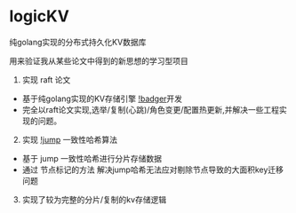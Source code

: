 # logicKV
纯golang实现的分布式持久化KV数据库

用来验证我从某些论文中得到的新思想的学习型项目

1. 实现 raft 论文
  * 基于纯golang实现的KV存储引擎 [!badger](https://github.com/dgraph-io/badger)开发
  * 完全以raft论文实现,选举/复制(心跳)/角色变更/配置热更新,并解决一些工程实现的问题。
2. 实现 [!jump](https://arxiv.org/pdf/1406.2294) 一致性哈希算法
  * 基于 jump 一致性哈希进行分片存储数据
  * 通过 节点标记的方法 解决jump哈希无法应对剔除节点导致的大面积key迁移问题
3. 实现了较为完整的分片/复制的kv存储逻辑

